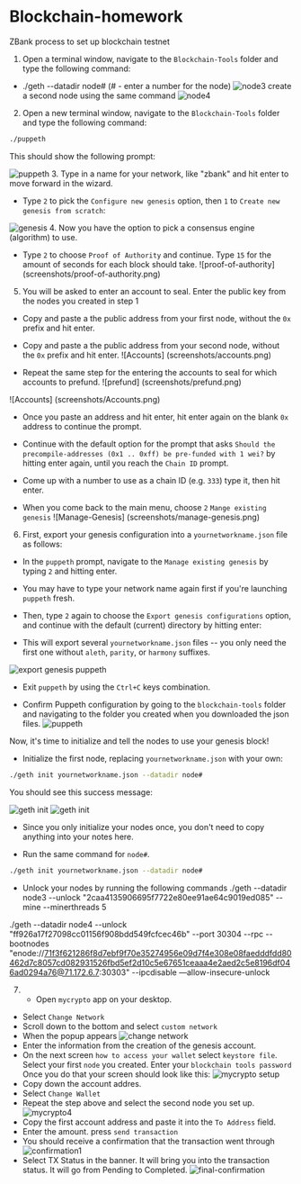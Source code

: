 # Blockchain-homework
ZBank process to set up blockchain testnet
1. Open a terminal window, navigate to the `Blockchain-Tools` folder and type the following command:
* ./geth --datadir node# (# - enter a number for the node)
 ![node3](screenshots/node3.png)
create a second node using the same command
 ![node4](screenshots/node4.png)

2. Open a new terminal window, navigate to the `Blockchain-Tools` folder and type the following command:

 ```bash
 ./puppeth
 ```
 This should show the following prompt:

 ![puppeth](screenshots/puppeth.png)
 3. Type in a name for your network, like "zbank" and hit enter to move forward in the wizard.

* Type `2` to pick the `Configure new genesis` option, then `1` to `Create new genesis from scratch`:

 ![genesis](screenshots/zbank-genesis.png)
 4. Now you have the option to pick a consensus engine (algorithm) to use.

* Type `2` to choose `Proof of Authority` and continue. Type  `15` for the amount of seconds for each block should take.
![proof-of-authority] (screenshots/proof-of-authority.png)

5. You will be asked to enter an account to seal. Enter the public key from the nodes you created in step 1

* Copy and paste a the public address from your first node, without the `0x` prefix and hit enter.
* Copy and paste a the public address from your second node, without the `0x` prefix and hit enter.
![Accounts] (screenshots/accounts.png)

* Repeat the same step for the entering the accounts to seal for which accounts to prefund.
![prefund] (screenshots/prefund.png)

![Accounts] (screenshots/Accounts.png)

* Once you paste an address and hit enter, hit enter again on the blank `0x` address to continue the prompt.

* Continue with the default option for the prompt that asks `Should the precompile-addresses (0x1 .. 0xff) be pre-funded with 1 wei?` by hitting enter again,
 until you reach the `Chain ID` prompt.
 * Come up with a number to use as a chain ID (e.g. `333`) type it, then hit enter.

 * When you come back to the main menu, choose `2` `Mange existing genesis`
 ![Manage-Genesis] (screenshots/manage-genesis.png)
 
 6. First, export your genesis configuration into a `yournetworkname.json` file as follows:

* In the `puppeth` prompt, navigate to the `Manage existing genesis` by typing `2` and hitting enter.

* You may have to type your network name again first if you're launching `puppeth` fresh.

* Then, type `2` again to choose the `Export genesis configurations` option, and continue with the default (current) directory by hitting enter:

* This will export several `yournetworkname.json` files -- you only need the first one without `aleth`, `parity`, or `harmony` suffixes.

![export genesis puppeth](screenshots/puppeth-export.png)

* Exit `puppeth` by using the `Ctrl+C` keys combination.

 * Confirm Puppeth configuration by going to the `blockchain-tools` folder and navigating to the folder you created when you downloaded the json files.
 ![puppeth](screenshots/puppeth-config.png)

Now, it's time to initialize and tell the nodes to use your genesis block!

* Initialize the first node, replacing `yournetworkname.json` with your own:

 ```bash
 ./geth init yournetworkname.json --datadir node#
 ```

You should see this success message:

![geth init](screenshots/init-json-node3.png)
![geth init](screenshots/init-json-node4.png)

* Since you only initialize your nodes once, you don't need to copy anything into your notes here.

* Run the same command for `node#`.

 ```bash
 ./geth init yournetworkname.json --datadir node#
 ```
 * Unlock your nodes by running the following commands
 ./geth --datadir node3 --unlock "2caa4135906695f7722e80ee91ae64c9019ed085" --mine --minerthreads 5

./geth --datadir node4 --unlock "ff926a17f27098cc01156f908bdd549fcfcec46b" --port 30304 --rpc --bootnodes "enode://71f3f621286f8d7ebf9f70e35274956e09d7f4e308e08faedddfdd80462d7c8057cd082931526fbd5ef2d10c5e67651ceaaa4e2aed2c5e8196df046ad0294a76@71.172.6.7:30303" --ipcdisable —allow-insecure-unlock

7. * Open `mycrypto` app on your desktop.
* Select `Change Network`
* Scroll down to the bottom and select `custom network`
* When the popup appears
![change network](screenshots/custom-network.png)
* Enter the information from the creation of the genesis account.
* On the next screen `how to access your wallet` select `keystore file`. Select your first `node` you created. Enter your `blockchain tools password` Once you do that your screen should look like this:
![mycrypto setup](screenshots/mycrypto-setup.png)
* Copy down the account addres.
* Select `Change Wallet`
* Repeat the step above and select the second node you set up.
![mycrypto4](screenshots/mycrypto4.png)
* Copy the first account address and paste it into the `To Address` field.
* Enter the amount. press `send transaction`
* You should receive a confirmation that the transaction went through
![confirmation1](screenshots/confirmation1.png)
* Select TX Status in the banner. It will bring you into the transaction status. It will go from Pending to Completed.
![final-confirmation](screenshots/final-confirm.png)

